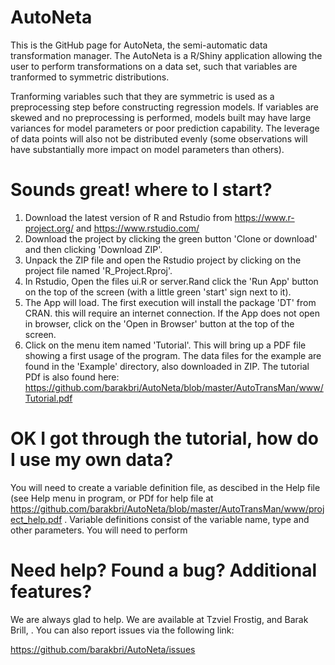 # AutoNeta
This is the GitHub page for AutoNeta, the semi-automatic data transformation manager.
The AutoNeta is a R/Shiny application allowing the user to perform transformations on a data set, such that variables are tranformed to symmetric distributions.

Tranforming variables such that they are symmetric is used as a preprocessing step before constructing regression models. If variables are skewed and no preprocessing is performed, models built may have large variances for model parameters or poor prediction capability. The leverage of data points will also not be distributed evenly (some observations will have substantially more impact on model parameters than others).

# Sounds great! where to I start?
1. Download the latest version of R and Rstudio from
   https://www.r-project.org/
   and
   https://www.rstudio.com/
2. Download the project by clicking the green button 'Clone or download' and then clicking 'Download ZIP'.
3. Unpack the ZIP file and open the Rstudio project by clicking on the project file named    'R_Project.Rproj'.
4. In Rstudio, Open the files ui.R or server.Rand click the 'Run App' button on the top of the screen (with a little green 'start' sign next to it).
5. The App will load. The first execution will install the package 'DT' from CRAN. this will require an internet connection. If the App does not open in browser, click on the 'Open in Browser' button at the top of the screen.
6. Click on the menu item named 'Tutorial'. This will bring up a PDF file showing a first usage of the program. The data files for the example are found in the 'Example' directory, also downloaded in ZIP. The tutorial PDf is also found here: https://github.com/barakbri/AutoNeta/blob/master/AutoTransMan/www/Tutorial.pdf


# OK I got through the tutorial, how do I use my own data?
You will need to create a variable definition file, as descibed in the Help file (see Help menu in program, or PDf for help file at https://github.com/barakbri/AutoNeta/blob/master/AutoTransMan/www/project_help.pdf
. Variable definitions consist of the variable name, type and other parameters. You will need to perform


# Need help? Found a bug? Additional features?

We are always glad to help.
We are available at Tzviel Frostig, <tfrostig at gmail dot com> and Barak Brill, <barakbri at mail dot tau dot ac dot il>.
You can also report issues via the following link:

https://github.com/barakbri/AutoNeta/issues
